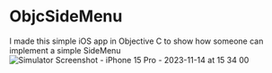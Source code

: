 # ObjcSideMenu
I made this simple iOS app in Objective C to show how someone can implement a simple SideMenu
![Simulator Screenshot - iPhone 15 Pro - 2023-11-14 at 15 34 00](https://github.com/angelosstaboulis/ObjcSideMenu/assets/79055304/8a7253b0-fbbf-4a71-b05e-acd24b5453fe)

